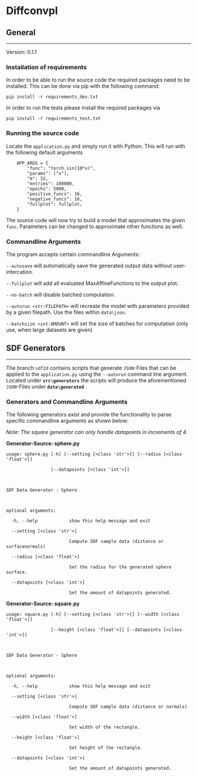 # Diffconvpl
## General
***

Version: 0.1.1


### Installation of requirements
In order to be able to run the source code the required packages need to be installed.
This can be done via pip with the following command:

`pip install -r requirements_dev.txt`

In order to run the tests please install the required packages via

`pip install -r requirements_test.txt`

### Running the source code

Locate the `application.py` and simply run it with Python. This will run with the following default arguments

        APP_ARGS = {
            "func": "torch.sin(10*x)",
            "params": ["x"],
            "m": 32,
            "entries": 100000,
            "epochs": 5000,
            "positive_funcs": 16,
            "negative_funcs": 16,
            "fullplot": fullplot,
        }


The source code will now try to build a model that approximates the given `func`. Parameters can be changed to approximate other functions as well.

### Commandline Arguments

The program accepts certain commandline Arguments:

`--autosave` will automatically save the generated output data without user-intercation.

`--fullplot` will add all evaluated MaxAffineFunctions to the output plot.

`--no-batch` will disable batched computation.

`--autorun <str:FILEPATH>` will recreate the model with parameters provided by a given filepath. Use the files within `data\json`.

`--batchsize <int:AMOUNT>` will set the size of batches for computation (only use, when large datasets are given)

## SDF Generators
***

The branch `sdf2d` contains scripts that generate `JSON`-Files that can be applied to the `application.py` using the `--autorun` command line argument.
Located under **`src\generators`** the scripts will produce the aforementioned `JSON`-Files under **`data\generated`** .

### Generators and Commandline Arguments

The following generators exist and provide the functionality to parse specific commandline arguments as shown below:

*Note: The square generator can only handle datapoints in increments of 4.*

**Generator-Source: sphere.py**
```
usage: sphere.py [-h] [--setting [<class 'str'>]] [--radius [<class 'float'>]]
                 [--datapoints [<class 'int'>]]

SDF Data Generator - Sphere

optional arguments:
  -h, --help            show this help message and exit
  --setting [<class 'str'>]
                        Compute SDF sample data (distance or surfacenormals)
  --radius [<class 'float'>]
                        Set the radius for the generated sphere surface.
  --datapoints [<class 'int'>]
                        Set the amount of datapoints generated.
```

**Generator-Source: square.py**
```
usage: square.py [-h] [--setting [<class 'str'>]] [--width [<class 'float'>]]
                 [--height [<class 'float'>]] [--datapoints [<class 'int'>]]

SDF Data Generator - Sphere

optional arguments:
  -h, --help            show this help message and exit
  --setting [<class 'str'>]
                        Compute SDF sample data (distance or normals)
  --width [<class 'float'>]
                        Set width of the rectangle.
  --height [<class 'float'>]
                        Set height of the rectangle.
  --datapoints [<class 'int'>]
                        Set the amount of datapoints generated.
```




